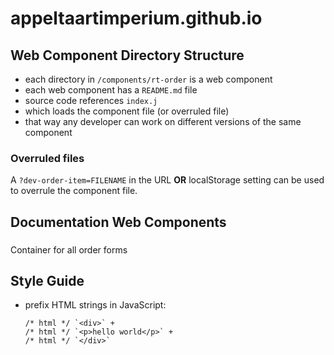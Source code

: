 # appeltaartimperium.github.io

## Web Component Directory Structure

* each directory in ``/components/rt-order`` is a web component
* each web component has a ``README.md`` file
* source code references ``index.j``
* which loads the component file (or overruled file)
* that way any developer can work on different versions of the same component

### Overruled files

A ``?dev-order-item=FILENAME`` in the URL **OR** localStorage setting can be used to overrule the component file.

## Documentation Web Components

### <order-forms>

Container for all order forms

### <order-item>

### <order-buttons>

## Style Guide

* prefix HTML strings in JavaScript: 
    ```
    /* html */ `<div>` +
    /* html */ `<p>hello world</p>` +
    /* html */ `</div>`
    ```
